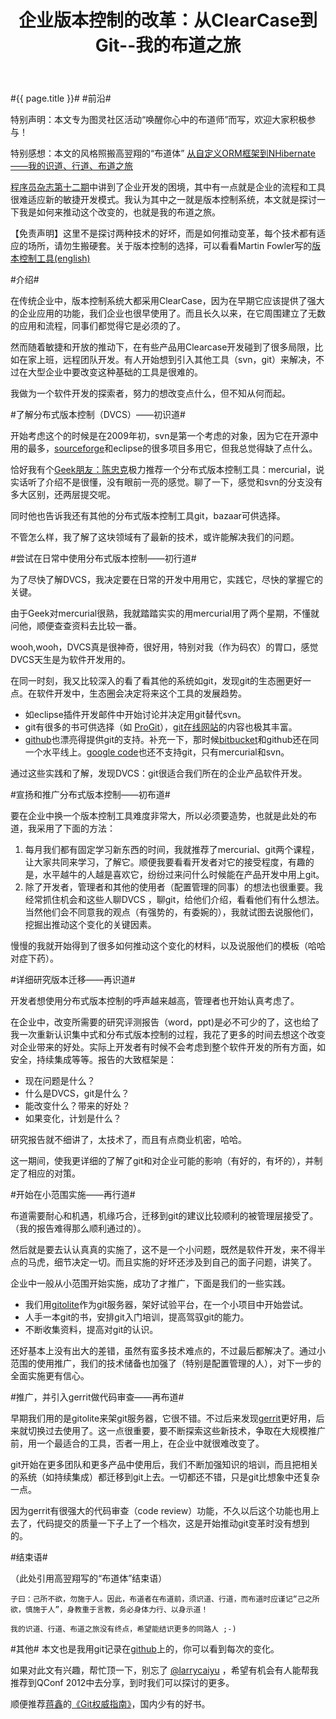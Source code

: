 ﻿---
layout: post
title: 企业版本控制的改革：从ClearCase到Git--我的布道之旅
---
#{{ page.title }}#
#前沿#

特别声明：本文专为图灵社区活动“唤醒你心中的布道师”而写，欢迎大家积极参与！

特别感想：本文的风格照搬高翌翔的“布道体” [从自定义ORM框架到NHibernate——我的识道、行道、布道之旅](http://www.ituring.com.cn/article/712)

[程序员杂志第十二期](http://www.programmer.com.cn/9072/)中讲到了企业开发的困境，其中有一点就是企业的流程和工具很难适应新的敏捷开发模式。我认为其中之一就是版本控制系统，本文就是探讨一下我是如何来推动这个改变的，也就是我的布道之旅。

【免责声明】这里不是探讨两种技术的好坏，而是如何推动变革，每个技术都有适应的场所，请勿生搬硬套。关于版本控制的选择，可以看看Martin Fowler写的[版本控制工具(english)](http://martinfowler.com/bliki/VersionControlTools.html)

#介绍#

在传统企业中，版本控制系统大都采用ClearCase，因为在早期它应该提供了强大的企业应用的功能，我们企业也很早使用了。而且长久以来，在它周围建立了无数的应用和流程，同事们都觉得它是必须的了。

然而随着敏捷和开放的推动下，在有些产品用Clearcase开发碰到了很多局限，比如在家上班，远程团队开发。有人开始想到引入其他工具（svn，git）来解决，不过在大型企业中要改变这种基础的工具是很难的。

我做为一个软件开发的探索者，努力的想改变点什么，但不知从何而起。

#了解分布式版本控制（DVCS）——初识道#

开始考虑这个的时候是在2009年初，svn是第一个考虑的对象，因为它在开源中用的最多，[sourceforge](http://sourceforge.net)和eclipse的很多项目多用它，但我总觉得缺了点什么。

恰好我有个[Geek朋友：陈忠克](http://weibo.com/ch3n2k)极力推荐一个分布式版本控制工具：mercurial，说实话听了介绍不是很懂，没有眼前一亮的感觉。聊了一下，感觉和svn的分支没有多大区别，还两层提交呢。

同时他也告诉我还有其他的分布式版本控制工具git，bazaar可供选择。

不管怎么样，我了解了这块领域有了最新的技术，或许能解决我们的问题。

#尝试在日常中使用分布式版本控制——初行道#

为了尽快了解DVCS，我决定要在日常的开发中用用它，实践它，尽快的掌握它的关键。

由于Geek对mercurial很熟，我就踏踏实实的用mercurial用了两个星期，不懂就问他，顺便查查资料去比较一番。

wooh,wooh，DVCS真是很神奇，很好用，特别对我（作为码农）的胃口，感觉DVCS天生是为软件开发用的。

在同一时刻，我又比较深入的看了看其他的系统如git，发现git的生态圈更好一点。在软件开发中，生态圈会决定将来这个工具的发展趋势。

 * 如eclipse插件开发邮件中开始讨论并决定用git替代svn。
 * git有很多的书可供选择（如 [ProGit](http://progit.org/)），[git在线网站](http://git-scm.com/)的内容也极其丰富。
 * [github](https://github.com/)也漂亮得提供git的支持。补充一下，那时候[bitbucket](http://bitbucket.org/)和github还在同一个水平线上。[google code](http://code.google.com/)也还不支持git，只有mercurial和svn。 
 
通过这些实践和了解，发现DVCS：git很适合我们所在的企业产品软件开发。

#宣扬和推广分布式版本控制——初布道#

要在企业中换一个版本控制工具难度非常大，所以必须要造势，也就是此处的布道，我采用了下面的方法：

   1. 每月我们都有固定学习新东西的时间，我就推荐了mercurial、git两个课程，让大家共同来学习，了解它。顺便我要看看开发者对它的接受程度，有趣的是，水平越牛的人越是喜欢它，纷纷过来问什么时候能在产品开发中用上git。
   2. 除了开发者，管理者和其他的使用者（配置管理的同事）的想法也很重要。我经常抓住机会和这些人聊DVCS ，聊git，给他们介绍，看看他们有什么想法。当然他们会不同意我的观点（有强势的，有委婉的），我就试图去说服他们，挖掘出推动这个变化的关键因素。
   
慢慢的我就开始得到了很多如何推动这个变化的材料，以及说服他们的模板（哈哈对症下药）。

#详细研究版本迁移——再识道#

开发者想使用分布式版本控制的呼声越来越高，管理者也开始认真考虑了。

在企业中，改变所需要的研究评测报告（word，ppt)是必不可少的了，这也给了我一次重新认识集中式和分布式版本控制的过程，我花了更多的时间去想这个改变对企业带来的好处。实际上开发者有时候不会考虑到整个软件开发的所有方面，如安全，持续集成等等。报告的大致框架是：

 * 现在问题是什么？
 * 什么是DVCS，git是什么？
 * 能改变什么？带来的好处？
 * 如果变化，计划是什么？

研究报告就不细讲了，太技术了，而且有点商业机密，哈哈。

这一期间，使我更详细的了解了git和对企业可能的影响（有好的，有坏的），并制定了相应的对策。

#开始在小范围实施——再行道#

布道需要耐心和机遇，机缘巧合，迁移到git的建议比较顺利的被管理层接受了。（我的报告难得那么顺利通过的）。

然后就是要去认认真真的实施了，这不是一个小问题，既然是软件开发，来不得半点的马虎，细节决定一切。而且实施的好坏还涉及到自己的面子问题，讲笑了。

企业中一般从小范围开始实施，成功了才推广，下面是我们的一些实践。

 * 我们用[gitolite](https://github.com/sitaramc/gitolite)作为git服务器，架好试验平台，在一个小项目中开始尝试。
 * 人手一本git的书，安排git入门培训，提高驾驭git的能力。
 * 不断收集资料，提高对git的认识。
 
还好基本上没有出大的差错，虽然有蛮多技术难点的，不过最后都解决了。通过小范围的使用推广，我们的技术储备也加强了（特别是配置管理的人），对下一步的全面实施更有信心。

#推广，并引入gerrit做代码审查——再布道#

早期我们用的是gitolite来架git服务器，它很不错。不过后来发现[gerrit](http://code.google.com/p/gerrit/)更好用，后来就切换过去使用了。这一点很重要，要不断探索这些新技术，争取在大规模推广前，用一个最适合的工具，否者一用上，在企业中就很难改变了。

git开始在更多团队和更多产品中使用后，我们不断加强知识的培训，而且把相关的系统（如持续集成）都迁移到git上去。一切都还不错，只是git比想象中还复杂一点。

因为gerrit有很强大的代码审查（code review）功能，不久以后这个功能也用上去了，代码提交的质量一下子上了一个档次，这是开始推动git变革时没有想到的。

#结束语#

（此处引用高翌翔写的“布道体”结束语）

    子曰：己所不欲，勿施于人。因此，布道者在布道前，须识道、行道，而布道时应谨记“己之所欲，慎施于人”，身教重于言教，务必身体力行、以身示道！

    我的识道、行道、布道之旅没有终点，希望能结识更多的同路人 ;-)

#其他#
本文也是我用git记录在[github](https://github.com/larrycai/larrycai.github.com)上的，你可以看到每次的变化。

如果对此文有兴趣，帮忙顶一下，别忘了 [@larrycaiyu](http://weibo.com/larrycaiyu) ，希望有机会有人能帮我推荐到QConf 2012中去分享，到时我们可以探讨的更多。

顺便推荐[蒋鑫](http://weibo.com/gotgit)的[《Git权威指南》](http://book.douban.com/subject/6526452/)，国内少有的好书。